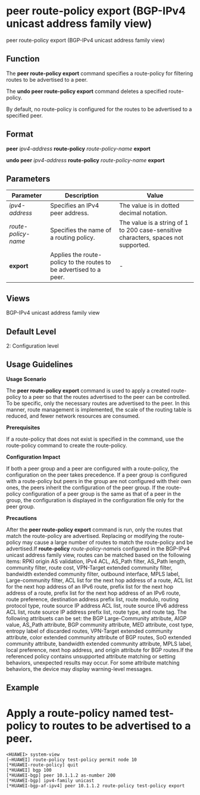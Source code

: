 peer route-policy export (BGP-IPv4 unicast address family view)
===============================================================

peer route-policy export (BGP-IPv4 unicast address family view)

Function
--------



The **peer route-policy export** command specifies a route-policy for filtering routes to be advertised to a peer.

The **undo peer route-policy export** command deletes a specified route-policy.



By default, no route-policy is configured for the routes to be advertised to a specified peer.


Format
------

**peer** *ipv4-address* **route-policy** *route-policy-name* **export**

**undo peer** *ipv4-address* **route-policy** *route-policy-name* **export**


Parameters
----------

| Parameter | Description | Value |
| --- | --- | --- |
| *ipv4-address* | Specifies an IPv4 peer address. | The value is in dotted decimal notation. |
| *route-policy-name* | Specifies the name of a routing policy. | The value is a string of 1 to 200 case-sensitive characters, spaces not supported. |
| **export** | Applies the route-policy to the routes to be advertised to a peer. | - |



Views
-----

BGP-IPv4 unicast address family view


Default Level
-------------

2: Configuration level


Usage Guidelines
----------------

**Usage Scenario**

The **peer route-policy export** command is used to apply a created route-policy to a peer so that the routes advertised to the peer can be controlled. To be specific, only the necessary routes are advertised to the peer. In this manner, route management is implemented, the scale of the routing table is reduced, and fewer network resources are consumed.

**Prerequisites**

If a route-policy that does not exist is specified in the command, use the route-policy command to create the route-policy.

**Configuration Impact**

If both a peer group and a peer are configured with a route-policy, the configuration on the peer takes precedence. If a peer group is configured with a route-policy but peers in the group are not configured with their own ones, the peers inherit the configuration of the peer group. If the route-policy configuration of a peer group is the same as that of a peer in the group, the configuration is displayed in the configuration file only for the peer group.

**Precautions**

After the **peer route-policy export** command is run, only the routes that match the route-policy are advertised. Replacing or modifying the route-policy may cause a large number of routes to match the route-policy and be advertised.If **route-policy** *route-policy-name*is configured in the BGP-IPv4 unicast address family view, routes can be matched based on the following items: RPKI origin AS validation, IPv4 ACL, AS\_Path filter, AS\_Path length, community filter, route cost, VPN-Target extended community filter, bandwidth extended community filter, outbound interface, MPLS label, Large-community filter, ACL list for the next hop address of a route, ACL list for the next hop address of an IPv6 route, prefix list for the next hop address of a route, prefix list for the next hop address of an IPv6 route, route preference, destination address prefix list, route modulo, routing protocol type, route source IP address ACL list, route source IPv6 address ACL list, route source IP address prefix list, route type, and route tag. The following attribuets can be set: the BGP Large-Community attribute, AIGP value, AS\_Path attribute, BGP community attribute, MED attribute, cost type, entropy label of discarded routes, VPN-Target extended community attribute, color extended community attribute of BGP routes, SoO extended community attribute, bandwidth extended community attribute, MPLS label, local preference, next hop address, and origin attribute for BGP routes.If the referenced policy contains unsupported attribute matching or setting behaviors, unexpected results may occur. For some attribute matching behaviors, the device may display warning-level messages.


Example
-------

# Apply a route-policy named test-policy to routes to be advertised to a peer.
```
<HUAWEI> system-view
[~HUAWEI] route-policy test-policy permit node 10
[*HUAWEI-route-policy] quit
[*HUAWEI] bgp 100
[*HUAWEI-bgp] peer 10.1.1.2 as-number 200
[*HUAWEI-bgp] ipv4-family unicast
[*HUAWEI-bgp-af-ipv4] peer 10.1.1.2 route-policy test-policy export

```